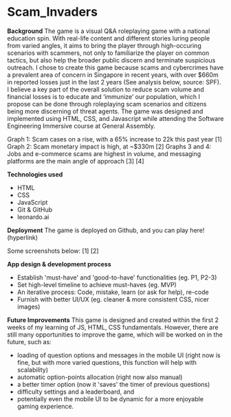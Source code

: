 # Scam_Invaders

**Background**
The game is a visual Q&A roleplaying game with a national education spin. With real-life content and different stories luring people from varied angles, it aims to bring the player through high-occuring scenarios with scammers, not only to familiarize the player on common tactics, but also help the broader public discern and terminate suspicious outreach. 
I chose to create this game because scams and cybercrimes have a prevalent area of concern in Singapore in recent years, with over $660m in reported losses just in the last 2 years (See analysis below, source: SPF).
I believe a key part of the overall solution to reduce scam volume and financial losses is to educate and ‘immunize’ our population, which I propose can be done through roleplaying scam scenarios and citizens being more discerning of threat agents. 
The game was designed and implemented using HTML, CSS, and Javascript while attending the Software Engineering Immersive course at General Assembly.

Graph 1: Scam cases on a rise, with a 65% increase to 22k this past year 
[1] 
Graph 2: Scam monetary impact is high, at ~$330m
[2] 
Graphs 3 and 4: Jobs and e-commerce scams are highest in volume, and messaging platforms are the main angle of approach 
[3] [4]  

**Technologies used**
- HTML
- CSS
- JavaScript
- Git & GitHub
- leonardo.ai

**Deployment**
The game is deployed on Github, and you can play here! (hyperlink)

Some screenshots below: 
[1] [2] 

**App design & development process**
- Establish 'must-have' and 'good-to-have' functionalities (eg. P1, P2-3)
- Set high-level timeline to achieve must-haves (eg. MVP)
- An iterative process: Code, mistake, learn (or ask for help), re-code
- Furnish with better UI/UX (eg. cleaner & more consistent CSS, nicer images)

**Future Improvements**
This game is designed and created within the first 2 weeks of my learning of JS, HTML, CSS fundamentals. However, there are still many opportunities to improve the game, which will be worked on in the future, such as:
- loading of question options and messages in the mobile UI (right now is fine, but with more varied questions, this function will help with scalability)
- automatic option-points allocation (right now also manual)
- a better timer option (now it 'saves' the timer of previous questions)
- difficulty settings and a leaderboard, and 
- potentially even the mobile UI to be dynamic for a more enjoyable gaming experience.
